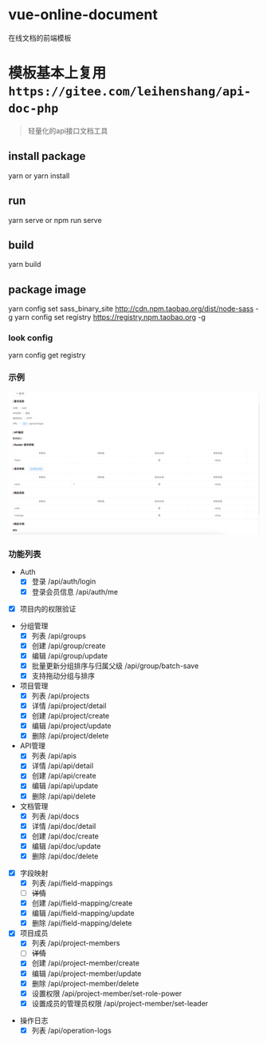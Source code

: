 # vue-online-document
在线文档的前端模板


# 模板基本上复用`https://gitee.com/leihenshang/api-doc-php`
> 轻量化的api接口文档工具

## install package
yarn  or yarn install

## run
yarn serve or npm run serve

## build
yarn build

## package image
yarn config set sass_binary_site http://cdn.npm.taobao.org/dist/node-sass -g
yarn config set registry https://registry.npm.taobao.org -g

### look config
yarn config get registry


### 示例
![API详情](./public/demo/api-detail.jpg)

### 功能列表
- Auth
    - [X] 登录 /api/auth/login
	- [X] 登录会员信息 /api/auth/me
- [X] 项目内的权限验证
- 分组管理
    - [X] 列表 /api/groups
    - [X] 创建 /api/group/create
    - [X] 编辑 /api/group/update
	- [X] 批量更新分组排序与归属父级 /api/group/batch-save
	- [X] 支持拖动分组与排序 
- 项目管理 
    - [X] 列表 /api/projects
    - [X] 详情 /api/project/detail
    - [X] 创建 /api/project/create
    - [X] 编辑 /api/project/update
    - [X] 删除 /api/project/delete
- API管理 
    - [X] 列表 /api/apis
    - [X] 详情 /api/api/detail
    - [X] 创建 /api/api/create
    - [X] 编辑 /api/api/update
    - [X] 删除 /api/api/delete
- 文档管理 
    - [X] 列表 /api/docs
    - [X] 详情 /api/doc/detail
    - [X] 创建 /api/doc/create
    - [X] 编辑 /api/doc/update
	- [X] 删除 /api/doc/delete
- [X] 字段映射 
    - [X] 列表 /api/field-mappings
    - [ ] ~~详情~~
    - [X] 创建 /api/field-mapping/create
    - [X] 编辑 /api/field-mapping/update
    - [X] 删除 /api/field-mapping/delete
- [X] 项目成员
    - [X] 列表 /api/project-members
    - [ ] ~~详情~~
    - [X] 创建 /api/project-member/create
    - [X] 编辑 /api/project-member/update
    - [X] 删除 /api/project-member/delete
    - [X] 设置权限 /api/project-member/set-role-power
    - [X] 设置成员的管理员权限 /api/project-member/set-leader
- 操作日志
	- [X] 列表 /api/operation-logs
